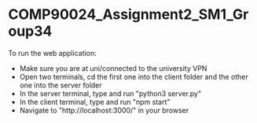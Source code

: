 # COMP90024_Assignment2_SM1_Group34

To run the web application:
- Make sure you are at uni/connected to the university VPN
- Open two terminals, cd the first one into the client folder and the other one into the server folder
- In the server terminal, type and run "python3 server.py"
- In the client terminal, type and run "npm start"
- Navigate to "http://localhost:3000/" in your browser